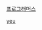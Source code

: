 [프로그래머스](https://programmers.co.kr/learn/courses/30/lessons/12901)

[yeu](https://yeu.kr/76ykz#html)
